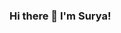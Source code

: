 ### Hi there 👋 I'm Surya!

<!--
Here are some ideas to get you started:

- 🔭 I’m currently working on deepening my understanding of computer science and machine learning and contributing to projects that make AI/ML more accessible.
- 🎓 I’m currently a Computer Science student at Georgia Tech, with concentrations in Artificial Intelligence and Information Internetworks
-->
